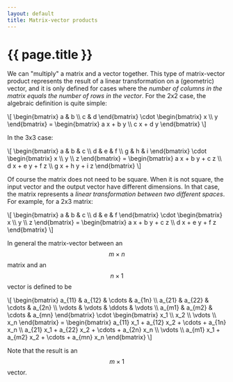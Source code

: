 ```yaml
---
layout: default
title: Matrix-vector products
---
```


# {{ page.title }}

We can "multiply" a matrix and a vector together.
This type of matrix-vector product represents the result of a linear transformation
on a (geometric) vector, and it is only defined for cases where the
_number of columns in the matrix equals the number of rows in the vector_.
For the 2x2 case, the algebraic definition is quite simple:

<p>
\[
    \begin{bmatrix}
        a & b \\
        c & d
    \end{bmatrix}
    \cdot
    \begin{bmatrix}
        x \\ y
    \end{bmatrix}
    =
    \begin{bmatrix}
        a x + b y \\ c x + d y
    \end{bmatrix}
\]
</p>

<div id="sketch-holder" class="text-center" style="position: relative;">
  <!-- Our sketch will go here! -->
</div>

In the 3x3 case:
<p>
\[
    \begin{bmatrix}
        a & b & c \\
        d & e & f \\
        g & h & i
    \end{bmatrix}
    \cdot
    \begin{bmatrix}
        x \\ y \\ z
    \end{bmatrix}
    =
    \begin{bmatrix}
        a x + b y + c z \\
        d x + e y + f z \\
        g x + h y + i z
    \end{bmatrix}
\]
</p>

Of course the matrix does not need to be square.
When it is not square, the input vector and the output vector have different dimensions.
In that case, the matrix represents a
_linear transformation between two different spaces_.
For example, for a 2x3 matrix:
<p>
\[
    \begin{bmatrix}
        a & b & c \\
        d & e & f
    \end{bmatrix}
    \cdot
    \begin{bmatrix}
        x \\ y \\ z
    \end{bmatrix}
    =
    \begin{bmatrix}
        a x + b y + c z \\
        d x + e y + f z
    \end{bmatrix}
\]
</p>

In general the matrix-vector between an $$m \times n$$ matrix
and an $$n \times 1$$ vector is defined to be
<p>
\[
    \begin{bmatrix}
        a_{11} & a_{12} & \cdots & a_{1n} \\
        a_{21} & a_{22} & \cdots & a_{2n} \\
        \vdots & \vdots & \ddots & \vdots \\
        a_{m1} & a_{m2} & \cdots & a_{mn}
    \end{bmatrix}
    \cdot
    \begin{bmatrix}
        x_1 \\ x_2 \\ \vdots \\ x_n
    \end{bmatrix}
    =
    \begin{bmatrix}
        a_{11} x_1 + a_{12} x_2 + \cdots + a_{1n} x_n \\
        a_{21} x_1 + a_{22} x_2 + \cdots + a_{2n} x_n \\
        \vdots \\
        a_{m1} x_1 + a_{m2} x_2 + \cdots + a_{mn} x_n
    \end{bmatrix}
\]
</p>

Note that the result is an $$m \times 1$$ vector.

<script language="javascript" type="text/javascript" src="/js/p5.min.js"></script>
<script language="javascript" type="text/javascript" src="/js/p5.dom.js"></script>
<script language="javascript" type="text/javascript" src="/js/matvec.js"></script>
